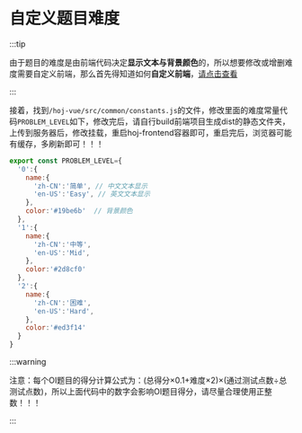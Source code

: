 # 自定义题目难度

:::tip

由于题目的难度是由前端代码决定**显示文本与背景颜色**的，所以想要修改或增删难度需要自定义前端，那么首先得知道如何**自定义前端**，[请点击查看](/use/update-fe/)

:::

接着，找到`/hoj-vue/src/common/constants.js`的文件，修改里面的难度常量代码`PROBLEM_LEVEL`如下，修改完后，请自行build前端项目生成dist的静态文件夹，上传到服务器后，修改挂载，重启hoj-frontend容器即可，重启完后，浏览器可能有缓存，多刷新即可！！！

```javascript
export const PROBLEM_LEVEL={
  '0':{
    name:{
      'zh-CN':'简单', // 中文文本显示
      'en-US':'Easy', // 英文文本显示
    },
    color:'#19be6b'  // 背景颜色
  },
  '1':{
    name:{
      'zh-CN':'中等',
      'en-US':'Mid',
    },
    color:'#2d8cf0'
  },
  '2':{
    name:{
      'zh-CN':'困难',
      'en-US':'Hard',
    },
    color:'#ed3f14'
  }
}

```

:::warning

注意：每个OI题目的得分计算公式为：(总得分×0.1+难度×2)×(通过测试点数÷总测试点数)，所以上面代码中的数字会影响OI题目得分，请尽量合理使用正整数！！！

:::